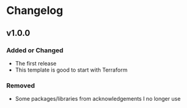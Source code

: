 # Changelog

## v1.0.0

### Added or Changed
- The first release
- This template is good to start with Terraform

### Removed

- Some packages/libraries from acknowledgements I no longer use